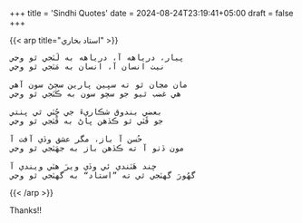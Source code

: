+++
title = 'Sindhi Quotes'
date = 2024-08-24T23:19:41+05:00
draft = false
+++


{{< arp title="استاد بخاري" >}}
<pre>
پيار، درياهه آ، درياهه به لَٽجي ٿو وڃي
نيٺ انسان آ، انسان به مَٽجي ٿو وڃي

مان مڃان ٿو ته سڀين پارين سڄڻ سون آهي
هي غضب ٿيو جو سچو سون به ڪَٽجي ٿو وڃي

بعضي بندوق شڪاريءَ جي ڇُٽي ٿي پٺتي
جو ڦَٽي ٿو ڪڏهن پاڻ به ڦَٽجي ٿو وڃي

حُسن آ باز، مگر عشق وڏي آفت آ
مون ڏٺو آ ته ڪڏهن باز به جهَٽجي ٿو وڃي

چند هَٽندي ئي وڏي ويرَ هٽي ويندي آ
گهُورَ گهٽجي ٿي ته ”استاد“ به گهٽجي ٿو وڃي
</pre>
{{< /arp >}}

Thanks!!